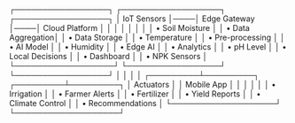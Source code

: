 ┌─────────────────┐    ┌──────────────────┐    ┌─────────────────┐
│   IoT Sensors   │────│   Edge Gateway   │────│  Cloud Platform │
│                 │    │                  │    │                 │
│ • Soil Moisture │    │ • Data Aggregation│    │ • Data Storage  │
│ • Temperature   │    │ • Pre-processing  │    │ • AI Model      │
│ • Humidity      │    │ • Edge AI         │    │ • Analytics     │
│ • pH Level      │    │ • Local Decisions │    │ • Dashboard     │
│ • NPK Sensors   │    └──────────────────┘    └─────────────────┘
└─────────────────┘            │                         │
                               │                         │
                     ┌─────────┴─────────┐     ┌─────────┴─────────┐
                     │   Actuators       │     │   Mobile App      │
                     │                   │     │                   │
                     │ • Irrigation      │     │ • Farmer Alerts   │
                     │ • Fertilizer      │     │ • Yield Reports   │
                     │ • Climate Control │     │ • Recommendations │
                     └───────────────────┘     └───────────────────┘
